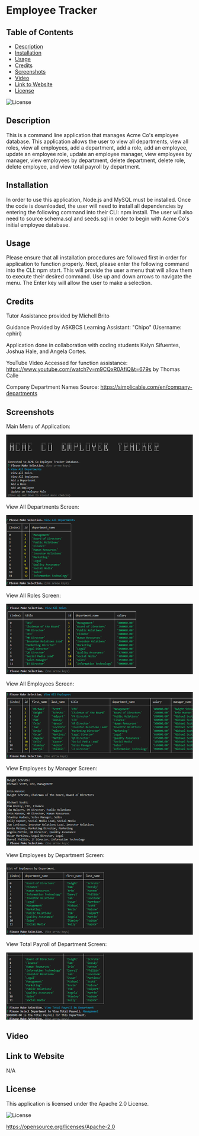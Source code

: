 # Employee Tracker

## Table of Contents

* [Description](#description)
* [Installation](#installation)
* [Usage](#usage)
* [Credits](#credits)
* [Screenshots](#screenshots)
* [Video](#video)
* [Link to Website](#link-to-website)
* [License](#license)

![License](https://img.shields.io/badge/License-Apache_2.0-blue.svg)

## Description

This is a command line application that manages Acme Co's employee database. This application allows the user to view all departments, view all roles, view all employees, add a department, add a role, add an employee, update an employee role, update an employee manager, view employees by manager, view employees by department, delete department, delete role, delete employee, and view total payroll by department. 

## Installation

In order to use this application, Node.js and MySQL must be installed. Once the code is downloaded, the user will need to install all dependencies by entering the following command into their CLI: npm install. The user will also need to source schema.sql and seeds.sql in order to begin with Acme Co's initial employee database.

## Usage

Please ensure that all installation procedures are followed first in order for application to function properly. Next, please enter the following command into the CLI: npm start. This will provide the user a menu that will allow them to execute their desired command. Use up and down arrows to navigate the menu. The Enter key will allow the user to make a selection.

## Credits

Tutor Assistance provided by Michell Brito

Guidance Provided by ASKBCS Learning Assistant: "Chipo" (Username: cphiri)

Application done in collaboration with coding students Kalyn Sifuentes, Joshua Hale, and Angela Cortes.

YouTube Video Accessed for function assistance: https://www.youtube.com/watch?v=m9CQxR0AfiQ&t=679s by Thomas Calle

Company Department Names Source: https://simplicable.com/en/company-departments

## Screenshots

Main Menu of Application:

![Alt Text](./assets/main-menu-screen.png)

View All Departments Screen:

![Alt Text](./assets/view-departments-screen.png)

View All Roles Screen:

![Alt Text](./assets/view-roles-screen.png)

View All Employees Screen:

![Alt Text](./assets/view-employees-screen.png)

View Employees by Manager Screen:

![Alt Text](./assets/view-employees-bymgr-screen.png)

View Employees by Department Screen:

![Alt Text](./assets/view-employees-bydept-screen.png)

View Total Payroll of Department Screen:

![Alt Text](./assets/view-totalpaybydept-screen.png)

## Video

## Link to Website

N/A

## License

This application is licensed under the Apache 2.0 License.

![License](https://img.shields.io/badge/License-Apache_2.0-blue.svg)

https://opensource.org/licenses/Apache-2.0